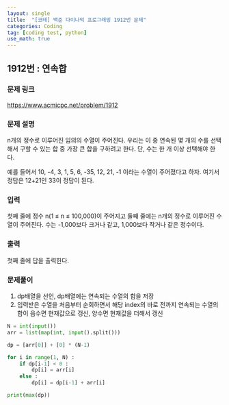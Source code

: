 ```yaml
---
layout: single
title:  "[코테] 백준 다이나믹 프로그래밍 1912번 문제"
categories: Coding
tag: [coding test, python]
use_math: true
---
```


## 1912번 : 연속합
### 문제 링크
<https://www.acmicpc.net/problem/1912>

### 문제 설명
n개의 정수로 이루어진 임의의 수열이 주어진다. 우리는 이 중 연속된 몇 개의 수를 선택해서 구할 수 있는 합 중 가장 큰 합을 구하려고 한다. 단, 수는 한 개 이상 선택해야 한다.

예를 들어서 10, -4, 3, 1, 5, 6, -35, 12, 21, -1 이라는 수열이 주어졌다고 하자. 여기서 정답은 12+21인 33이 정답이 된다.

### 입력
첫째 줄에 정수 n(1 ≤ n ≤ 100,000)이 주어지고 둘째 줄에는 n개의 정수로 이루어진 수열이 주어진다. 수는 -1,000보다 크거나 같고, 1,000보다 작거나 같은 정수이다.

### 출력
첫째 줄에 답을 출력한다.

### 문제풀이
1. dp배열을 선언, dp배열에는 연속되는 수열의 합을 저장
2. 입력받은 수열을 처음부터 순회하면서 해당 index의 바로 전까지 연속되는 수열의 합이 음수면 현재값으로 갱신, 양수면 현재값을 더해서 갱신


```python
N = int(input())
arr = list(map(int, input().split()))

dp = [arr[0]] + [0] * (N-1)

for i in range(1, N) : 
    if dp[i-1] < 0 :
        dp[i] = arr[i]
    else : 
        dp[i] = dp[i-1] + arr[i]

print(max(dp))
```
